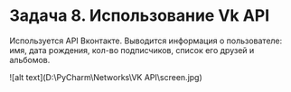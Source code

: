 # Задача 8. Использование Vk API
Используется API Вконтакте. Выводится информация о пользователе: имя, дата рождения, кол-во подписчиков, список его друзей и альбомов.

![alt text](D:\PyCharm\Networks\VK API\screen.jpg)